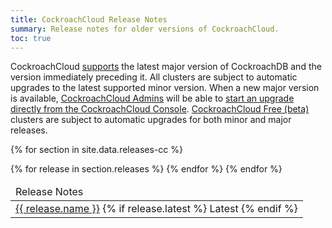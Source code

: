 ```yaml
---
title: CockroachCloud Release Notes
summary: Release notes for older versions of CockroachCloud.
toc: true
---
```


CockroachCloud [supports](../cockroachcloud/upgrade-policy.html) the latest major version of CockroachDB and the version immediately preceding it. All clusters are subject to automatic upgrades to the latest supported minor version. When a new major version is available, [CockroachCloud Admins](../cockroachcloud/console-access-management.html#console-admin) will be able to [start an upgrade directly from the CockroachCloud Console](../cockroachcloud/upgrade-to-v20.2.html). [CockroachCloud Free (beta)](../cockroachcloud/quickstart.html) clusters are subject to automatic upgrades for both minor and major releases.

<table class="release-table">
  <thead>
    <tr>
      <td>Release Notes</td>
    </tr>
  </thead>
  
  {% for section in site.data.releases-cc %}
    <tbody>
      {% for release in section.releases %}
        <tr> 
          <td>
            <a href="{{ release.link }}.html">{{ release.name }}</a>
            {% if release.latest %}
                <span class="badge">Latest</span>
            {% endif %}
          </td>
        </tr>
      {% endfor %}
    </tbody>
  {% endfor %}
</table>